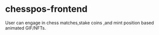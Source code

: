# chesspos-frontend
User can engage in chess matches,stake coins ,and mint position based animated GIF/NFTs.
